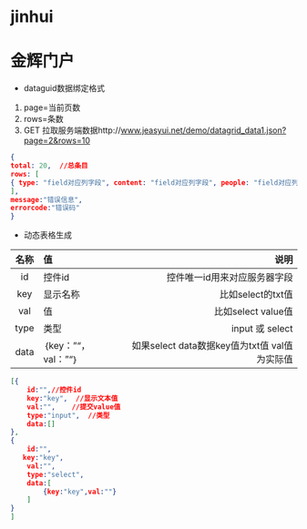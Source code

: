 # jinhui
金辉门户
============
* dataguid数据绑定格式
1. page=当前页数
2. rows=条数
3. GET 拉取服务端数据http://www.jeasyui.net/demo/datagrid_data1.json?page=2&rows=10
~~~ json
{
total: 20,  //总条目
rows: [
{ type: "field对应列字段", content: "field对应列字段", people: "field对应列字段", time:"field对应列字段" }
],
message:"错误信息",
errorcode:"错误码"
}
~~~
* 动态表格生成

| 名称 | 值 | 说明 |
|:-------------:|:-------------|-----:|
| id | 控件id | 控件唯一id用来对应服务器字段 | 
| key | 显示名称 | 比如select的txt值 | 
| val | 值 | 比如select value值 |
|type| 类型|input 或 select|
| data | ｛key：”“，val：”“｝ | 如果select data数据key值为txt值 val值为实际值  |

~~~ json
[{
    id:"",//控件id
    key:"key",  //显示文本值
    val:"",    //提交value值
    type:"input",  //类型
    data:[]
},
{
    id:"",
   key:"key",
    val:"",
    type:"select",
    data:[
        {key:"key",val:""}
    ]
}
]
~~~